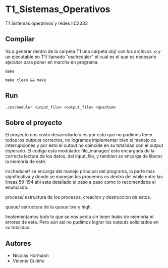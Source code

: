 # T1_Sistemas_Operativos

T1 Sistemas operativos y redes IIC2333

## Compilar
Va a generar dentro de la carpeta T1 una carpeta obj/ con los archivos .o y un ejecutable en T1/ llamado "oscheduler" el cual es el que es necesario ejecutar para poner en marcha en programa.

```
make
```

```
make clean && make
```

## Run

```
./oscheduler <input_file> <output_file> <quantum>
```


## Sobre el proyecto

El proyecto nos costo desarrollarlo y es por esto que no pudimos tener todos los outputs correctos, no logramos implementar bien el manejo de interrupciones y por esto el output no coincide en su totalidad con el output esperado. El codigo esta modulado:
file_manager/ esta encargada de la correcta lectura de los datos, del input_file, y tambien se encarga de liberar la memoria de este.

lrscheduler/ se encarga del manejo principal del programa, la parte mas significativa y donde se manejan los procemos es dentro del while entre las lineas 59-194 ahi esta detallado el paso a paso como lo recomendaba el enunciado.

process/ estructura de los procesos, creacion y destruccion de estos.

queue/ estructura de la queue low y high.

Implementamos todo lo que se nos pedia sin tener leaks de memoria ni errores de esta. Pero aún así no pudimos lograr los outputs solicitados en su totalidad.

## Autores

- Nicolas Hormann
- Vicente Cuitiño

